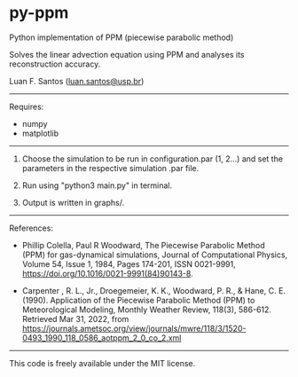 # py-ppm
Python implementation of PPM (piecewise parabolic method)

Solves the linear advection equation using PPM and analyses its reconstruction accuracy.

Luan F. Santos
(luan.santos@usp.br)

-------------------------------------------------------
Requires:

- numpy
- matplotlib

-------------------------------------------------------


1) Choose the simulation to be run in configuration.par (1, 2...) and set the parameters in the respective simulation .par file.

2) Run using "python3 main.py" in terminal. 

3) Output is written in graphs/.
 
----------------------------------------------------------
References:
 -  Phillip Colella, Paul R Woodward, The Piecewise Parabolic Method (PPM) for gas-dynamical simulations, Journal of Computational Physics, Volume 54, Issue 1, 1984, Pages 174-201, ISSN 0021-9991, https://doi.org/10.1016/0021-9991(84)90143-8.

 -  Carpenter , R. L., Jr., Droegemeier, K. K., Woodward, P. R., & Hane, C. E. (1990).  Application of the Piecewise Parabolic Method (PPM) to Meteorological Modeling, Monthly Weather Review, 118(3), 586-612. Retrieved Mar 31, 2022,  from https://journals.ametsoc.org/view/journals/mwre/118/3/1520-0493_1990_118_0586_aotppm_2_0_co_2.xml

----------------------------------------------------------

This code is freely available under the MIT license.
